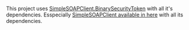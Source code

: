 This project uses [SimpleSOAPClient.BinarySecurityToken](https://github.com/szogun1987/SimpleSOAPClient.BinarySecurityToken) with all it's dependencies. Esspecially [SimpleSOAPClient available in here](https://github.com/gravity00/SimpleSOAPClient/) with all its dependencies.
